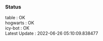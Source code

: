 ### Status


table : OK  
hogwarts : OK  
icy-bot : OK  
Latest Update : 2022-06-26 05:10:09.838477
